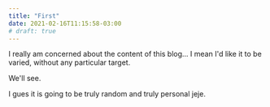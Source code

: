 ```yaml
---
title: "First"
date: 2021-02-16T11:15:58-03:00
# draft: true
---
```


I really am concerned about the content of this blog... I mean I'd like it to be varied, without any particular target.

We'll see.

I gues it is going to be truly random and truly personal jeje.